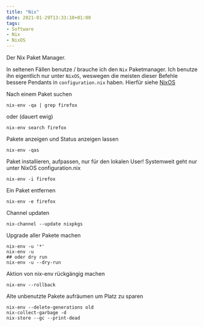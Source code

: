 ```yaml
---
title: "Nix"
date: 2021-01-29T13:33:10+01:00
tags:
- Software
- Nix
- NixOS
---
```


Der Nix Paket Manager.

In seltenen Fällen benutze / brauche ich den `Nix` Paketmanager.
Ich benutze ihn eigentlich nur unter `NixOS`, weswegen die meisten dieser
Befehle bessere Pendants in `configuration.nix` haben. Hierfür siehe
[NixOS](/sammelsurium/nixos)

<!--more-->

Nach einem Paket suchen

    nix-env -qa | grep firefox

oder (dauert ewig)

    nix-env search firefox

Pakete anzeigen und Status anzeigen lassen

    nix-env -qas

Paket installieren, aufpassen, nur für den lokalen User! Systemweit geht nur
unter NixOS configuration.nix

    nix-env -i firefox

Ein Paket entfernen

    nix-env -e firefox

Channel updaten

    nix-channel --update nixpkgs

Upgrade aller Pakete machen

    nix-env -u '*'
    nix-env -u
    ## oder dry run
    nix-env -u --dry-run

Aktion von nix-env rückgängig machen

    nix-env --rollback

Alte unbenutzte Pakete aufräumen um Platz zu sparen

    nix-env --delete-generations old
    nix-collect-garbage -d
    nix-store --gc --print-dead
